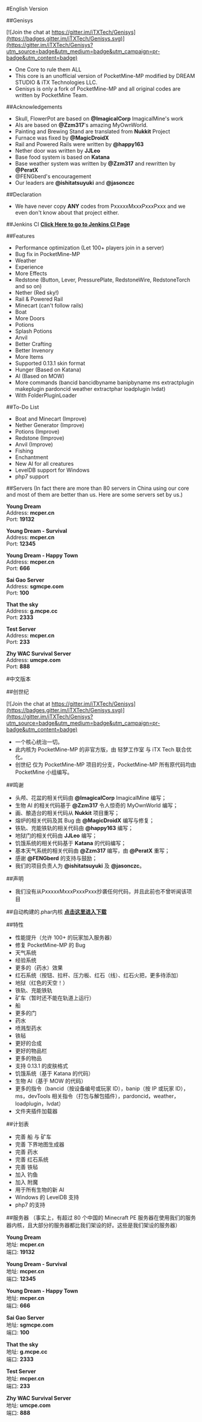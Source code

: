 #English Version

##Genisys

[![Join the chat at https://gitter.im/iTXTech/Genisys](https://badges.gitter.im/iTXTech/Genisys.svg)](https://gitter.im/iTXTech/Genisys?utm_source=badge&utm_medium=badge&utm_campaign=pr-badge&utm_content=badge)
* One Core to rule them ALL
* This core is an unofficial version of PocketMine-MP modified by DREAM STUDIO & iTX Technologies LLC.
* Genisys is only a fork of PocketMine-MP and all original codes are written by PocketMine Team.

##Acknowledgements
* Skull, FlowerPot are based on **@ImagicalCorp** ImagicalMine's work
* AIs are based on **@Zzm317**'s amazing MyOwnWorld.
* Painting and Brewing Stand are translated from **Nukkit** Project
* Furnace was fixed by **@MagicDroidX**
* Rail and Powered Rails were written by **@happy163**
* Nether door was written by **JJLeo**
* Base food system is based on **Katana**
* Base weather system was written by **@Zzm317** and rewritten by **@PeratX**
* @FENGberd's encouragement
* Our leaders are **@ishitatsuyuki** and **@jasonczc**

##Declaration
* We have never copy **ANY** codes from PxxxxxMxxxPxxxPxxx and we even don't know about that project either.

##Jenkins CI
<a href="http://mcper.cn:8080/job/Genisys/">**Click Here to go to Jenkins CI Page**</a>

##Features
* Performance optimization (Let 100+ players join in a server)
* Bug fix in PocketMine-MP
* Weather
* Experience
* More Effects
* Redstone (Button, Lever, PressurePlate, RedstoneWire, RedstoneTorch and so on)
* Nether (Red sky!)
* Rail & Powered Rail
* Minecart (can't follow rails)
* Boat
* More Doors
* Potions
* Splash Potions
* Anvil
* Better Crafting
* Better Invenory
* More Items
* Supported 0.13.1 skin format
* Hunger (Based on Katana)
* AI (Based on MOW)
* More commands (bancid bancidbyname banipbyname ms extractplugin makeplugin pardoncid weather extractphar loadplugin lvdat)
* With FolderPluginLoader

##To-Do List
* Boat and Minecart (Improve)
* Nether Generator (Improve)
* Potions (Improve)
* Redstone (Improve)
* Anvil (Improve)
* Fishing
* Enchantment
* New AI for all creatures
* LevelDB support for Windows
* php7 support

##Servers
(In fact there are more than 80 servers in China using our core and most of them are better than us. Here are some servers set by us.)

**Young Dream**<br>
Address: **mcper.cn**<br>
Port: **19132**

**Young Dream - Survival**<br>
Address: **mcper.cn**<br>
Port: **12345**

**Young Dream - Happy Town**<br>
Address: **mcper.cn**<br>
Port: **666**

**Sai Gao Server**<br>
Address: **sgmcpe.com**<br>
Port: **100**

**That the sky**<br>
Address: **g.mcpe.cc**<br>
Port: **2333**

**Test Server**<br>
Address: **mcper.cn**<br>
Port: **233**

**Zhy WAC Survival Server**<br>
Address: **umcpe.com**<br>
Port: **888**


#中文版本

##创世纪

[![Join the chat at https://gitter.im/iTXTech/Genisys](https://badges.gitter.im/iTXTech/Genisys.svg)](https://gitter.im/iTXTech/Genisys?utm_source=badge&utm_medium=badge&utm_campaign=pr-badge&utm_content=badge)
* 一个核心统治一切。
* 此内核为 PocketMine-MP 的非官方版，由 轻梦工作室 与 iTX Tech 联合优化。
* 创世纪 仅为 PocketMine-MP 项目的分支，PocketMine-MP 所有原代码均由 PocketMine 小组编写。

##鸣谢
* 头颅、花盆的相关代码由 **@ImagicalCorp** ImagicalMine 编写；
* 生物 AI 的相关代码基于 **@Zzm317**  令人惊奇的 MyOwnWorld 编写；
* 画、酿造台的相关代码从 **Nukkit** 项目重写；
* 熔炉的相关代码及其 Bug 由 **@MagicDroidX** 编写与修复；
* 铁轨、充能铁轨的相关代码由 **@happy163** 编写；
* 地狱门的相关代码由 **JJLeo** 编写；
* 饥饿系统的相关代码基于 **Katana** 的代码编写；
* 基本天气系统的相关代码由 **@Zzm317** 编写，由 **@PeratX** 重写；
* 感谢 **@FENGberd** 的支持与鼓励；
* 我们的项目负责人为 **@ishitatsuyuki** 及 **@jasonczc**。

##声明
* 我们没有从PxxxxxMxxxPxxxPxxx抄袭任何代码，并且此前也不曾听闻该项目

##自动构建的.phar内核
<a href="http://mcper.cn:8080/job/Genisys/">**点击这里进入下载**</a>

##特性
* 性能提升（允许 100+ 的玩家加入服务器）
* 修复 PocketMine-MP 的 Bug
* 天气系统
* 经验系统
* 更多的（药水）效果
* 红石系统（按钮、拉杆、压力板、红石（线）、红石火把，更多待添加）
* 地狱（红色的天空！）
* 铁轨、充能铁轨
* 矿车（暂时还不能在轨道上运行）
* 船
* 更多的门
* 药水
* 喷溅型药水
* 铁毡
* 更好的合成
* 更好的物品栏
* 更多的物品
* 支持 0.13.1 的皮肤格式
* 饥饿系统（基于 Katana 的代码）
* 生物 AI（基于 MOW 的代码）
* 更多的指令（bancid（按设备编号或玩家 ID），banip（按 IP 或玩家 ID），ms，devTools 相关指令（打包与解包插件），pardoncid，weather，loadplugin，lvdat）
* 文件夹插件加载器

##计划表
* 完善 船 与 矿车
* 完善 下界地图生成器
* 完善 药水
* 完善 红石系统
* 完善 铁毡
* 加入 钓鱼
* 加入 附魔
* 用于所有生物的新 AI
* Windows 的 LevelDB 支持
* php7 的支持

##服务器
（事实上，有超过 80 个中国的 Minecraft PE 服务器在使用我们的服务器内核，且大部分的服务器都比我们架设的好。这些是我们架设的服务器）

**Young Dream**<br>
地址: **mcper.cn**<br>
端口: **19132**

**Young Dream - Survival**<br>
地址: **mcper.cn**<br>
端口: **12345**

**Young Dream - Happy Town**<br>
地址: **mcper.cn**<br>
端口: **666**

**Sai Gao Server**<br>
地址: **sgmcpe.com**<br>
端口: **100**

**That the sky**<br>
地址: **g.mcpe.cc**<br>
端口: **2333**

**Test Server**<br>
地址: **mcper.cn**<br>
端口: **233**

**Zhy WAC Survival Server**<br>
地址: **umcpe.com**<br>
端口: **888**


